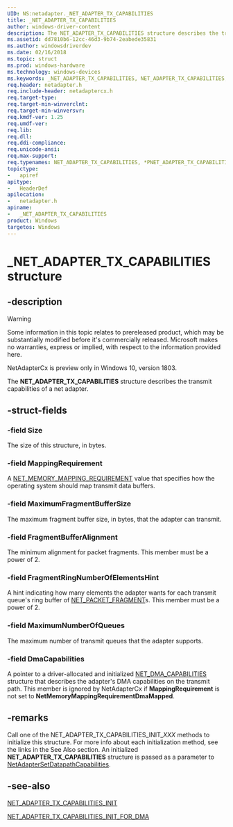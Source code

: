 ```yaml
---
UID: NS:netadapter._NET_ADAPTER_TX_CAPABILITIES
title: _NET_ADAPTER_TX_CAPABILITIES
author: windows-driver-content
description: The NET_ADAPTER_TX_CAPABILITIES structure describes the transmit capabilities of a net adapter.
ms.assetid: dd7810b6-12cc-46d3-9b74-2eabede35831
ms.author: windowsdriverdev
ms.date: 02/16/2018
ms.topic: struct
ms.prod: windows-hardware
ms.technology: windows-devices
ms.keywords: _NET_ADAPTER_TX_CAPABILITIES, NET_ADAPTER_TX_CAPABILITIES, *PNET_ADAPTER_TX_CAPABILITIES, 
req.header: netadapter.h
req.include-header: netadaptercx.h
req.target-type:
req.target-min-winverclnt:
req.target-min-winversvr:
req.kmdf-ver: 1.25
req.umdf-ver:
req.lib:
req.dll:
req.ddi-compliance:
req.unicode-ansi:
req.max-support:
req.typenames: NET_ADAPTER_TX_CAPABILITIES, *PNET_ADAPTER_TX_CAPABILITIES
topictype: 
-	apiref
apitype: 
-	HeaderDef
apilocation: 
-	netadapter.h
apiname: 
-	_NET_ADAPTER_TX_CAPABILITIES
product: Windows
targetos: Windows
---
```


# _NET_ADAPTER_TX_CAPABILITIES structure

## -description

> [!WARNING]
> Some information in this topic relates to prereleased product, which may be substantially modified before it's commercially released. Microsoft makes no warranties, express or implied, with respect to the information provided here.
>
> NetAdapterCx is preview only in Windows 10, version 1803.

The **NET_ADAPTER_TX_CAPABILITIES** structure describes the transmit capabilities of a net adapter.

## -struct-fields

### -field Size
The size of this structure, in bytes.
 
### -field MappingRequirement
A [NET_MEMORY_MAPPING_REQUIREMENT](ne-netadapter-_net_memory_mapping_requirement.md) value that specifies how the operating system should map transmit data buffers.
 
### -field MaximumFragmentBufferSize
The maximum fragment buffer size, in bytes, that the adapter can transmit.
 
### -field FragmentBufferAlignment
The minimum alignment for packet fragments. This member must be a power of 2.
 
### -field FragmentRingNumberOfElementsHint
A hint indicating how many elements the adapter wants for each transmit queue's ring buffer of [NET_PACKET_FRAGMENT](../netpacket/ns-netpacket-_net_packet_fragment.md)s. This member must be a power of 2.
 
### -field MaximumNumberOfQueues
The maximum number of transmit queues that the adapter supports.
 
### -field DmaCapabilities
A pointer to a driver-allocated and initialized [NET_DMA_CAPABILITIES](ns-netadapter-_net_adapter_dma_capabilities.md) structure that describes the adapter's DMA capabilities on the transmit path. This member is ignored by NetAdapterCx if **MappingRequirement** is not set to **NetMemoryMappingRequirementDmaMapped**. 

## -remarks
Call one of the NET_ADAPTER_TX_CAPABILITIES_INIT_*XXX* methods to initialize this structure. For more info about each initialization method, see the links in the See Also section. An initialized **NET_ADAPTER_TX_CAPABILITIES** structure is passed as a parameter to [NetAdapterSetDatapathCapabilities](nf-netadapter-netadaptersetdatapathcapabilities.md).



## -see-also
[NET_ADAPTER_TX_CAPABILITIES_INIT](nf-netadapter-net_adapter_tx_capabilities_init.md)

[NET_ADAPTER_TX_CAPABILITIES_INIT_FOR_DMA](nf-netadapter-net_adapter_tx_capabilities_init_for_dma.md)